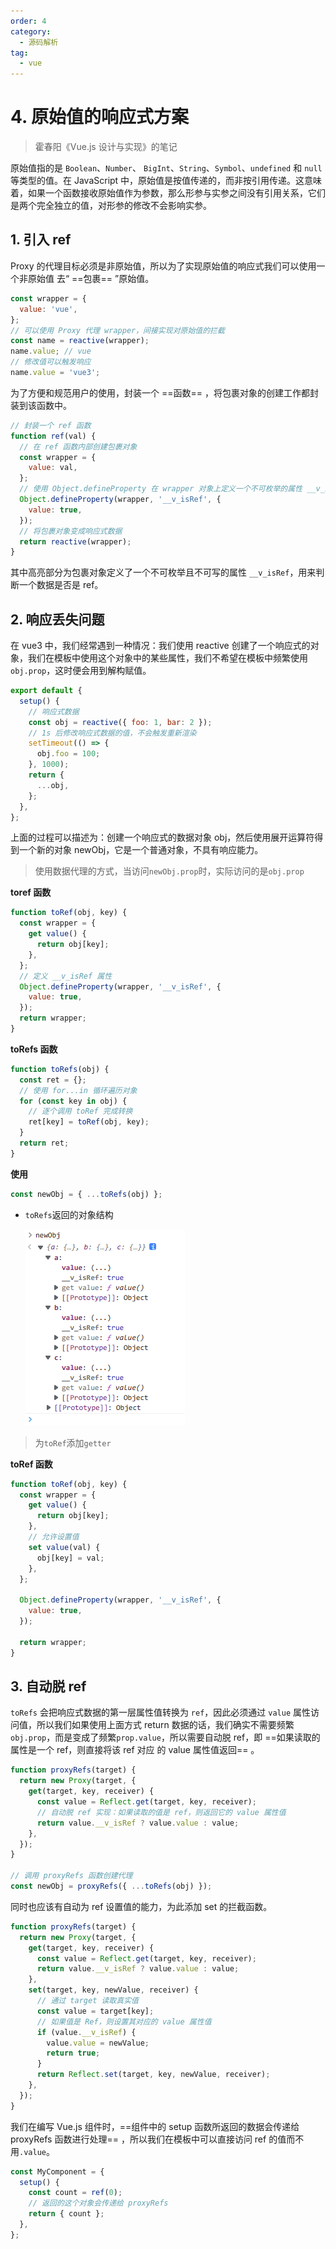 ```yaml
---
order: 4
category:
  - 源码解析
tag:
  - vue
---
```


# 4. 原始值的响应式方案

> 霍春阳《Vue.js 设计与实现》的笔记

原始值指的是 `Boolean`、`Number`、 `BigInt`、`String`、`Symbol`、`undefined` 和 `null` 等类型的值。在 JavaScript 中，原始值是按值传递的，而非按引用传递。这意味着，如果一个函数接收原始值作为参数，那么形参与实参之间没有引用关系，它们是两个完全独立的值，对形参的修改不会影响实参。

## 1. 引入 ref

Proxy 的代理目标必须是非原始值，所以为了实现原始值的响应式我们可以使用一个非原始值 去“ ==包裹== ”原始值。

```js
const wrapper = {
  value: 'vue',
};
// 可以使用 Proxy 代理 wrapper，间接实现对原始值的拦截
const name = reactive(wrapper);
name.value; // vue
// 修改值可以触发响应
name.value = 'vue3';
```

为了方便和规范用户的使用，封装一个 ==函数== ，将包裹对象的创建工作都封装到该函数中。

```js {7-10}
// 封装一个 ref 函数
function ref(val) {
  // 在 ref 函数内部创建包裹对象
  const wrapper = {
    value: val,
  };
  // 使用 Object.defineProperty 在 wrapper 对象上定义一个不可枚举的属性 __v_isRef，并且值为 true
  Object.defineProperty(wrapper, '__v_isRef', {
    value: true,
  });
  // 将包裹对象变成响应式数据
  return reactive(wrapper);
}
```

其中高亮部分为包裹对象定义了一个不可枚举且不可写的属性 `__v_isRef`，用来判断一个数据是否是 ref。

## 2. 响应丢失问题

在 vue3 中，我们经常遇到一种情况：我们使用 reactive 创建了一个响应式的对象，我们在模板中使用这个对象中的某些属性，我们不希望在模板中频繁使用`obj.prop`，这时便会用到解构赋值。

```js
export default {
  setup() {
    // 响应式数据
    const obj = reactive({ foo: 1, bar: 2 });
    // 1s 后修改响应式数据的值，不会触发重新渲染
    setTimeout(() => {
      obj.foo = 100;
    }, 1000);
    return {
      ...obj,
    };
  },
};
```

上面的过程可以描述为：创建一个响应式的数据对象 obj，然后使用展开运算符得到一个新的对象 newObj，它是一个普通对象，不具有响应能力。

> 使用数据代理的方式，当访问`newObj.prop`时，实际访问的是`obj.prop`

**toref 函数**

```js
function toRef(obj, key) {
  const wrapper = {
    get value() {
      return obj[key];
    },
  };
  // 定义 __v_isRef 属性
  Object.defineProperty(wrapper, '__v_isRef', {
    value: true,
  });
  return wrapper;
}
```

**toRefs 函数**

```js
function toRefs(obj) {
  const ret = {};
  // 使用 for...in 循环遍历对象
  for (const key in obj) {
    // 逐个调用 toRef 完成转换
    ret[key] = toRef(obj, key);
  }
  return ret;
}
```

**使用**

```js
const newObj = { ...toRefs(obj) };
```

- `toRefs`返回的对象结构

  ![image-20230524180340479](./images/image-20230524180340479.png)

> 为`toRef`添加`getter`

**toRef 函数**

```js {6-9}
function toRef(obj, key) {
  const wrapper = {
    get value() {
      return obj[key];
    },
    // 允许设置值
    set value(val) {
      obj[key] = val;
    },
  };

  Object.defineProperty(wrapper, '__v_isRef', {
    value: true,
  });

  return wrapper;
}
```

## 3. 自动脱 ref

`toRefs` 会把响应式数据的第一层属性值转换为 `ref`，因此必须通过 `value` 属性访问值，所以我们如果使用上面方式 return 数据的话，我们确实不需要频繁`obj.prop`，而是变成了频繁`prop.value`，所以需要自动脱 ref，即 ==如果读取的属性是一个 ref，则直接将该 ref 对应 的 value 属性值返回== 。

```js
function proxyRefs(target) {
  return new Proxy(target, {
    get(target, key, receiver) {
      const value = Reflect.get(target, key, receiver);
      // 自动脱 ref 实现：如果读取的值是 ref，则返回它的 value 属性值
      return value.__v_isRef ? value.value : value;
    },
  });
}

// 调用 proxyRefs 函数创建代理
const newObj = proxyRefs({ ...toRefs(obj) });
```

同时也应该有自动为 ref 设置值的能力，为此添加 set 的拦截函数。

```js {7-16}
function proxyRefs(target) {
  return new Proxy(target, {
    get(target, key, receiver) {
      const value = Reflect.get(target, key, receiver);
      return value.__v_isRef ? value.value : value;
    },
    set(target, key, newValue, receiver) {
      // 通过 target 读取真实值
      const value = target[key];
      // 如果值是 Ref，则设置其对应的 value 属性值
      if (value.__v_isRef) {
        value.value = newValue;
        return true;
      }
      return Reflect.set(target, key, newValue, receiver);
    },
  });
}
```

我们在编写 Vue.js 组件时，==组件中的 setup 函数所返回的数据会传递给 proxyRefs 函数进行处理== ，所以我们在模板中可以直接访问 ref 的值而不用`.value`。

```js
const MyComponent = {
  setup() {
    const count = ref(0);
    // 返回的这个对象会传递给 proxyRefs
    return { count };
  },
};
```
